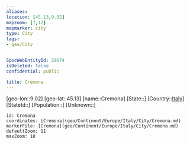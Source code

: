 ```yaml
---
aliases: 
location: [45.13,9.02]
mapzoom: [7,12] 
mapmarker: city 
type: City
tags:
- geo/City


SpocWebEntityId: 29674
isDeleted: false
confidential: public

title: Cremona
---
```

[geo-lon::9.02]
[geo-lat::45.13]
[name::Cremona]
[State::]
[Country::[Italy](geo/Continent/Europe/Italy.md)]
[StateId::]
[Population::]
[Unknown::]


```leaflet
id: Cremona
coordinates: [Cremona](geo/Continent/Europe/Italy/City/Cremona.md)
markerFile: [Cremona](geo/Continent/Europe/Italy/City/Cremona.md)
defaultZoom: 11 
maxZoom: 18
```


